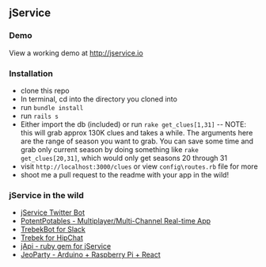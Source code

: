 ## jService

### Demo
View a working demo at http://jservice.io

### Installation
* clone this repo 
* In terminal, cd into the directory you cloned into
* run `bundle install` 
* run `rails s`
* Either import the db (included) or run `rake get_clues[1,31]` -- NOTE: this will grab approx 130K clues and takes a while. The arguments here are the range of season you want to grab. You can save some time and grab only current season by doing something like `rake get_clues[20,31]`, which would only get seasons 20 through 31
* visit `http://localhost:3000/clues` or view `config\routes.rb` file for more
* shoot me a pull request to the readme with your app in the wild!

### jService in the wild
* [jService Twitter Bot](http://twitter.com/jservicebot)
* [PotentPotables - Multiplayer/Multi-Channel Real-time App](http://potentpotables.io/)
* [TrebekBot for Slack](https://github.com/gesteves/trebekbot)
* [Trebek for HipChat](https://github.com/yanigisawa/hip-trebek)
* [jApi - ruby gem for jService](https://github.com/djds23/jApi)
* [JeoParty - Arduino + Raspberry Pi + React](https://github.com/keithpops/jeoparty)
